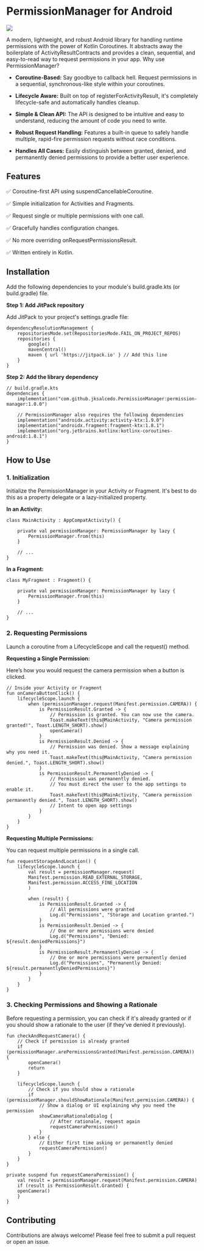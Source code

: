 # PermissionManager for Android

[![](https://jitpack.io/v/jksalcedo/PermissionManager.svg)](https://jitpack.io/#jksalcedo/PermissionManager)

A modern, lightweight, and robust Android library for handling runtime permissions with the power of Kotlin Coroutines. It abstracts away the boilerplate of ActivityResultContracts and provides a clean, sequential, and easy-to-read way to request permissions in your app.
Why use PermissionManager?

- **Coroutine-Based:** Say goodbye to callback hell. Request permissions in a sequential, synchronous-like style within your coroutines.

- **Lifecycle Aware:** Built on top of registerForActivityResult, it's completely lifecycle-safe and automatically handles cleanup.

- **Simple & Clean API:** The API is designed to be intuitive and easy to understand, reducing the amount of code you need to write.

- **Robust Request Handling:** Features a built-in queue to safely handle multiple, rapid-fire permission requests without race conditions.

- **Handles All Cases:** Easily distinguish between granted, denied, and permanently denied permissions to provide a better user experience.
  

## Features

✅ Coroutine-first API using suspendCancellableCoroutine.

✅ Simple initialization for Activities and Fragments.

✅ Request single or multiple permissions with one call.

✅ Gracefully handles configuration changes.

✅ No more overriding onRequestPermissionsResult.

✅ Written entirely in Kotlin.


## Installation

Add the following dependencies to your module's build.gradle.kts (or build.gradle) file.

**Step 1: Add JitPack repository**

Add JitPack to your project's settings.gradle file:
```
dependencyResolutionManagement {
    repositoriesMode.set(RepositoriesMode.FAIL_ON_PROJECT_REPOS)
    repositories {
        google()
        mavenCentral()
        maven { url 'https://jitpack.io' } // Add this line
    }
}
```
**Step 2: Add the library dependency**
```
// build.gradle.kts
dependencies {
    implementation("com.github.jksalcedo.PermissionManager:permission-manager:1.0.0")

    // PermissionManager also requires the following dependencies
    implementation("androidx.activity:activity-ktx:1.9.0")
    implementation("androidx.fragment:fragment-ktx:1.8.1")
    implementation("org.jetbrains.kotlinx:kotlinx-coroutines-android:1.8.1")
}
```

## How to Use
### 1. Initialization

Initialize the PermissionManager in your Activity or Fragment. It's best to do this as a property delegate or a lazy-initialized property.

**In an Activity:**
```
class MainActivity : AppCompatActivity() {

    private val permissionManager: PermissionManager by lazy {
        PermissionManager.from(this)
    }

    // ...
}
```
**In a Fragment:**
```
class MyFragment : Fragment() {

    private val permissionManager: PermissionManager by lazy {
        PermissionManager.from(this)
    }

    // ...
}
```
### 2. Requesting Permissions

Launch a coroutine from a LifecycleScope and call the request() method.

**Requesting a Single Permission:**

Here’s how you would request the camera permission when a button is clicked.
```
// Inside your Activity or Fragment
fun onCameraButtonClick() {
    lifecycleScope.launch {
        when (permissionManager.request(Manifest.permission.CAMERA)) {
            is PermissionResult.Granted -> {
                // Permission is granted. You can now use the camera.
                Toast.makeText(this@MainActivity, "Camera permission granted!", Toast.LENGTH_SHORT).show()
                openCamera()
            }
            is PermissionResult.Denied -> {
                // Permission was denied. Show a message explaining why you need it.
                Toast.makeText(this@MainActivity, "Camera permission denied.", Toast.LENGTH_SHORT).show()
            }
            is PermissionResult.PermanentlyDenied -> {
                // Permission was permanently denied.
                // You must direct the user to the app settings to enable it.
                Toast.makeText(this@MainActivity, "Camera permission permanently denied.", Toast.LENGTH_SHORT).show()
                // Intent to open app settings
            }
        }
    }
}
```

**Requesting Multiple Permissions:**

You can request multiple permissions in a single call.
```
fun requestStorageAndLocation() {
    lifecycleScope.launch {
        val result = permissionManager.request(
        Manifest.permission.READ_EXTERNAL_STORAGE,
        Manifest.permission.ACCESS_FINE_LOCATION
        )

        when (result) {
            is PermissionResult.Granted -> {
                // All permissions were granted
                Log.d("Permissions", "Storage and Location granted.")
            }
            is PermissionResult.Denied -> {
                // One or more permissions were denied
                Log.d("Permissions", "Denied: ${result.deniedPermissions}")
            }
            is PermissionResult.PermanentlyDenied -> {
                // One or more permissions were permanently denied
                Log.d("Permissions", "Permanently Denied: ${result.permanentlyDeniedPermissions}")
            }
        }
    }
}
```

### 3. Checking Permissions and Showing a Rationale

Before requesting a permission, you can check if it's already granted or if you should show a rationale to the user (if they've denied it previously).
```
fun checkAndRequestCamera() {
    // Check if permission is already granted
    if (permissionManager.arePermissionsGranted(Manifest.permission.CAMERA)) {
        openCamera()
        return
    }

    lifecycleScope.launch {
        // Check if you should show a rationale
        if (permissionManager.shouldShowRationale(Manifest.permission.CAMERA)) {
            // Show a dialog or UI explaining why you need the permission
            showCameraRationaleDialog {
                // After rationale, request again
                requestCameraPermission()
            }
        } else {
            // Either first time asking or permanently denied
            requestCameraPermission()
        }
    }
}

private suspend fun requestCameraPermission() {
    val result = permissionManager.request(Manifest.permission.CAMERA)
    if (result is PermissionResult.Granted) {
    openCamera()
    }
}
```

## Contributing

Contributions are always welcome! Please feel free to submit a pull request or open an issue.
